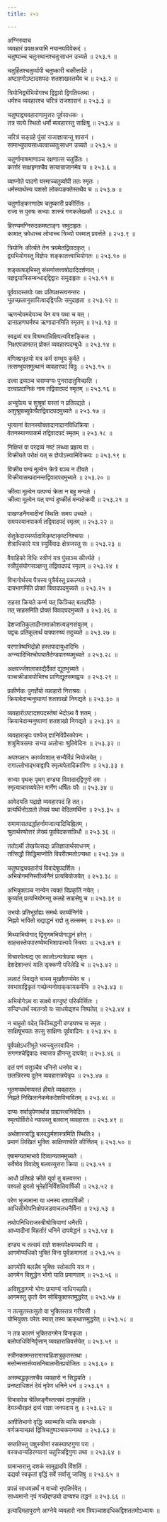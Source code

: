 ```yaml
---
title: २५३

---
```

अग्निरुवाच  
व्यवहारं प्रवक्षअयामि नयानयविवेकदं ।  
चतुष्पाच्च चतुःस्थानश्चतुःसाधन उच्यते ॥ २५३.१ ॥  
  
चतुर्हितश्चतुर्व्यापी चतुष्कारी चकीत्तर्यते ।  
अष्टाह्गोऽष्टादशपदः शतशाखस्तथैव च ॥ २५३.२ ॥  
  
त्रियोनिर्द्व्यभियोगश्च द्विद्वारो द्विगतिस्तथा ।  
धर्मश्च व्यवहारश्च चरित्रं राजशासनं ॥ २५३.३ ॥  
  
चतुष्पाद्व्यवहाराणामुत्तरः पूर्वसाधकः ।  
तत्र सत्ये स्थितो धर्मो ब्यवहारस्तु साक्षिषु ॥ २५३.४ ॥  
  
चरित्रं सङ्‌ग्रहे पुंसां राजाज्ञायान्तु शासनं ।  
सामाभ्युपायसाध्यत्वाच्चतुःसाधन उच्यते ॥ २५३.५ ॥  
  
चतुर्णामाश्रमाणाञ्च रक्षणात्स चतुर्हितः ।  
कर्त्तारं साक्षइणश्चैव सत्यान्राजानमेव च ॥ २५३.६ ॥  
  
व्याप्नोते पादगो यस्माच्चतुर्व्यापी ततः स्मृतः ।  
धर्मस्यार्थस्य यशसो लोकपङक्तेस्तथैव च ॥ २५३.७ ॥  
  
चतुर्णाङ्करणादेष चतुष्कारी प्रकीर्त्तितः ।  
राजा स पुरुषः सभ्याः शास्त्रं गणकलेखकौ ॥ २५३.८ ॥  
  
हिरण्यमग्निरुदकमष्टाङ्गः समुदाहृतः ।  
कामात् क्रोधाच्च लोभाच्च त्रिभ्यो यस्मात् प्रवर्त्तते ॥ २५३.९ ॥  
  
त्रियोनिः कीर्त्यते तेन त्रयमेतद्विवादकृत् ।  
द्व्यभियोगस्तु विज्ञेयः शङ्कातत्त्वाभियोगतः ॥ २५३.१० ॥  
  
शङ्काषड्‌भिस्तु संसर्गात्तत्त्वषोढादिदर्शणात् ।  
पज्ञद्वयाभिसम्बन्धाद्‌द्विद्वारः समुदाहृतः ॥ २५३.११ ॥  
  
पूर्ववादस्तयोः पक्षः प्रतिपक्षस्त्वनन्तरः ।  
भूतच्छलानुसारित्वाद्‌द्विगतिः समुदाहृता ॥ २५३.१२ ॥  
  
ऋणन्देयमदेयञ्च येन यत्र यथा च यत् ।  
दानग्रहणघर्मश्च ऋणादानमिति स्मृतम् ॥ २५३.१३ ॥  
  
स्वद्रव्यं यत्र विश्रम्भान्निक्षिपत्यविशङ्कितः ।  
निक्षएपन्नामतत् प्रोक्तं व्यवहारपदम्बुधैः ॥ २५३.१४ ॥  
  
वणिक्प्रभृतयो यत्र कर्म सम्भूय कुर्वते ।  
तत्सम्भूयसमुत्थानं व्यवहारपदं विदुः ॥ २५३.१५ ॥  
  
दत्त्वा द्रव्यञ्च चसम्यग्यः पुनरादातुमिच्छति ।  
दत्त्वाप्रदानिकं नाम तद्विवादपदं स्मृतम् ॥ २५३.१६ ॥  
  
अभ्युपेत्य च शुश्रूषां यस्तां न प्रतिपद्यते ।  
अशुश्रूषाब्युपेत्यैतद्विवादपदमुच्यते ॥ २५३.१७ ॥  
  
भृत्यानां वेतनस्योक्तादानादानविधिक्रिया ।  
वेतनस्यानपाकर्म तद्विवादपदं स्मृतम् ॥ २५३.१८ ॥  
  
निक्षिप्तं वा परद्रव्यं नष्टं लब्ध्वा प्रहृत्य वा ।  
विक्रीयते परोक्षं यत् स ज्ञेयोऽस्वामिविक्रयः ॥ २५३.१९ ॥  
  
विक्रीय पण्यं मूल्येन क्रेत्रे यञ्च न दीयते ।  
विक्रीयासम्प्रदानन्तद्विवादपदमुच्यते ॥ २५३.२० ॥  
  
क्रीत्वा मूल्येन यत्पण्यं क्रेता न बहु मन्यते ।  
क्रीत्वा मूल्येन यत् पण्यं दुष्क्रीतं मन्यतेक्रयी ॥ २५३.२१ ॥  
  
पाखण्डनैगमादीनां स्थितिः समय उच्यते ।  
समयस्यानपाकर्म तद्विवादपदं स्मृतम् ॥ २५३.२२ ॥  
  
सेतुकेदारमर्य्यादाविकृष्टाकृष्टनिश्चयाः ।  
शेत्राधिकारे यत्र स्युर्विवादः क्षेत्रजस्तु सः ॥ २५३.२३ ॥  
  
वैवाहिको विधिः स्त्रीणं यत्र पुंसाञ्च कीर्त्त्यते ।  
स्त्रीपुंसंयोगसञ्ज्ञन्तु तद्विवादपदं स्मृतम् ॥ २५३.२४ ॥  
  
विभागोर्थस्य पैत्रस्य पुत्रैर्यस्तु प्रकल्प्यते ।  
दायभागमिति प्रोक्तं विवादपदमुच्यते ॥ २५३.२५ ॥  
  
सहसा क्रियते कर्म्म यत् किञ्चित् बलदर्पितैः ।  
तत् साहसमिति प्रोक्तं विवादपदमुच्यते ॥ २५३.२६ ॥  
  
देशजातिकुलादीनामाक्रोशत्यङ्गसंयुतम् ।  
यद्वचः प्रतिकूलार्थं वाक्पारुष्यं तदुच्यते ॥ २५३.२७ ॥  
  
परगात्रेष्वभिद्रोहो हस्तपादायुधादिभिः ।  
अग्न्यादिभिश्चोपघातैर्दण्डपारुष्यमुच्यते ॥ २५३.२८ ॥  
  
अक्षवर्ज्जशलाकाद्यैर्दैवतं द्यूतभुच्यते ।  
पञ्चक्रीडावयोभिश्च प्राणिद्यूतसमाह्वयः ॥ २५३.२९ ॥  
  
प्रकीर्णकः पुनर्ज्ञेयो व्यवहारो निराश्रयः ।  
क्रियाबेदान्मनुष्याणां शतशाखो निगद्यते ॥ २५३.३० ॥  
  
व्यवहारोऽष्टादशपदस्तेषां भेदोऽथ वै शतम् ।  
क्रियाभेदान्मनुष्याणां शतशाखो निगद्यते ॥ २५३.३१ ॥  
  
व्यवहारान्नृपः पश्येज् ज्ञानिविप्रैरकोपनः ।  
शत्रुमित्रसमाः सभ्या अलोभाः श्रुतिवेदिनः ॥ २५३.३२ ॥  
  
अपश्यता१ कार्य्यवशात् सभ्यैर्विप्रं नियोजयेत् ।  
रागाल्लोभाद्‌भयाद्वापि स्मृत्यपेतादिकारिणः ॥ २५३.३३ ॥  
  
सभ्याः पृथक् पृथग् दण्ड्या विवादाद्‌द्विगुणो दमः ।  
स्मृत्याचारव्यपेतेन मार्गेण धर्षितः परैः ॥ २५३.३४ ॥  
  
आवेदयति यद्राज्ञे व्यवहारपदं हि तत्।  
प्रत्यर्थिनोऽग्रतो लेख्यं यथा वेदितमर्थिना ॥ २५३.३५ ॥  
  
समामासतदर्द्धाहर्नामजात्यादिचिह्नितम् ।  
श्रुतार्थस्योत्तरं लेख्यं पूर्वावेदकसन्निधौ ॥ २५३.३६ ॥  
  
ततोऽर्थी लेखयेत्सद्यः प्रतिज्ञातार्थसाधनम् ।  
तत्सिद्धौ सिद्धिमाप्नोति विपरीतमतोऽन्यथा ॥ २५३.३७ ॥  
  
चतुष्पाद्व्यवहारोयं विवादेषूपदर्शितः ।  
अभियोगमनिस्तीर्य्यनैनं प्रत्यबियोजयेत् ॥ २५३.३८ ॥  
  
अभियुक्तञ्च नान्येन त्यक्तं विप्रकृतिं नयेत् ।  
कुर्य्यात् प्रत्यभियोगन्तु कलहे साहसेषु च ॥ २५३.३९ ॥  
  
उभयोः प्रतिभूर्ग्राह्यः समर्थः कार्य्यनिर्गये ।  
निह्नवे भावितो दद्याद्धनं राज्ञे तु तत्समम् ॥ २५३.४० ॥  
  
मिथ्याभियोगाद् द्विगुणमभियोगाद्धनं हरेत् ।  
साहसस्तेयपारुष्येष्वभिशापात्यये स्त्रियाः ॥ २५३.४१ ॥  
  
विचारयेत्यद्य एव कालोऽन्यत्रेछया स्मृतः ।  
देशदेशान्तरं याति सृक्कणी परिलेढि च ॥ २५३.४२ ॥  
  
ललाटं स्विद्यते चास्य मुखवैवर्ण्यमेव च ।  
स्वभावाद्विकृतं गच्छेन्मनोवाक्‌कायकर्मभिः ॥ २५३.४३ ॥  
  
अभियोगेऽथ वा साक्ष्ये वाग्दुष्टं परिकीर्त्तितः ।  
सन्दिग्धार्थं स्वतन्त्रो यः साधयेद्यश्च निष्पतेत् ॥ २५३.४४ ॥  
  
न चाहूतो वदेत् किञ्चिद्धनी दण्ड्यश्च स स्मृतः ।  
साक्षिषूभयतः सत्सु साक्षिणः पूर्ववादिनः ॥ २५३.४५ ॥  
  
पूर्वपक्षेऽधरीभूते भवन्त्युत्तरवादिनः ।  
सगणश्चेद्विवादः स्यात्तत्र हीनन्तु दापयेत् ॥ २५३.४६ ॥  
  
दत्तं पणं वसुञ्चैव धनिनो धनमेव च।  
छलन्निरस्य दूतेन व्यवहारान्नयेन्नृपः ॥ २५३.४७ ॥  
  
भूतमप्यर्थमप्यस्तं हीयते व्यवहारतः ।  
निह्नते निखिलानेकमेकदेशविभावितम् ॥ २५३.४८ ॥  
  
दाप्यः सर्वान्नृपेणार्थान्न ग्राह्यस्त्वनिवेदितः ।  
स्मृत्योर्विरोधे न्यायस्तु बलवान् व्यवहारतः ॥ २५३.४९ ॥  
  
अर्थशास्त्राद्धि बलवद्धर्मशास्त्रमिति स्थितिः२ ।  
प्रमाणं लिखितं भुक्तिः साक्षिणश्चेति कीर्त्तितम् ॥ २५३.५० ॥  
  
एषामन्यतमाभावे दिव्यान्यतममुच्यते ।  
सर्वेष्वेव विवादेषु बलवत्युत्तरा क्रिया ॥ २५३.५१ ॥  
  
आधौ प्रतिग्रहे क्रीते यूर्वा तु बलवत्तरा ।  
पश्यतो ब्रुवतो भूमेर्हानिर्विंशतिवार्षिकी ॥ २५३.५२ ॥  
  
परेण भुज्यमाना या धनस्य दशवार्षिकी ।  
आधिसीमोपनिःक्षेपजडवाचलधनैर्विना ॥ २५३.५३ ॥  
  
तथोपनिधिराजस्त्रीश्रोत्रियाणां धनैरपि ।  
आध्यादीनां विहर्तारं धनिने दापयेद्धनं ॥ २५३.५४ ॥  
  
दण्ड्य च तत्समं राज्ञे शक्त्यपेक्ष्यमथापि वा ।  
आगमोप्यधिको भुक्तिं विना पूर्वक्रमागतां ॥ २५३.५५ ॥  
  
आगमोपि बलन्नैव भुक्तिः स्तोकापि यत्र न ।  
आगमेन विशुद्धेन भोगो याति प्रमाणताम् ॥ २५३.५६ ॥  
  
अविशुद्धागमो भोगः प्रामाण्यं नाधिगच्छति।  
आगमस्तु कृतो येन सोबियुक्तस्तमुद्धरेत् ॥ २५३.५७ ॥  
  
न तत्सुतस्तःसुतो वा भुक्तिस्तत्र गरीयसी ।  
योभियुक्तः परेतः स्यात् तस्य ऋक्‌थात्तमुद्धरेत् ॥ २५३.५८ ॥  
  
न तत्र कारणं भुक्तिरागमेन विनाकृता ।  
बलोपाधिविनिर्वृत्तान् व्यवहारान्निवर्त्तयेत् ॥ २५३.५९ ॥  
  
स्त्रीनक्तमन्तरागारवहिःशत्रुकृतस्तथा ।  
मत्तोन्मत्तार्त्तव्यसनिबालभीतप्रयोजितः ॥ २५३.६० ॥  
  
असम्बद्धकृतश्चैव व्यवहारो न सिद्ध्यति ।  
प्रनष्टाधिशतं देयं नृपेण धनिने धनं ॥ २५३.६१ ॥  
  
विभावयेन्न चेल्लिङ्गैस्तत्समं दातुमर्हति ।  
देयञ्चौरहृतं द्रव्यं राज्ञा जनपदाय तु ॥ २५३.६२ ॥  
  
अशीतिभागो वृद्धिः स्यान्मासि मासि सबन्धके ।  
वर्णक्रमाच्छतं द्वित्रिचतुष्पञ्चकमन्यथा ॥ २५३.६३ ॥  
  
सप्ततिस्तु पशुस्त्रीणां रसस्याष्टगुणा परा ।  
वस्त्रधान्यहिरण्यानां चतुस्त्रिद्विगुणा तथा ॥ २५३.६४ ॥  
  
ग्रामान्तरात्तु दशकं सामुद्रादपि विंशतिं ।  
दद्यर्वा स्वकृतां वृद्धिं सर्वे सर्वासु जातिषु ॥ २५३.६५ ॥  
  
प्रपन्नं साधयन्नर्थं न वाच्यो नृपतिर्भवेत् ।  
साध्यमानो नृपं गच्छेद्दण्ड्यो दाप्यश्च तद्धनं ॥ २५३.६६ ॥  
  
इत्यादिमहापुराणे आग्नेये व्यवहारो नाम त्रिपञ्चाशदधिकद्विशततमोऽध्यायः ॥